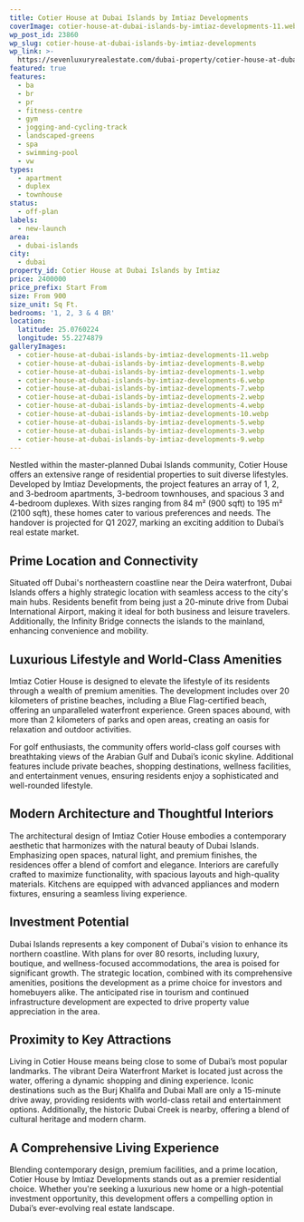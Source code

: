 ```yaml
---
title: Cotier House at Dubai Islands by Imtiaz Developments
coverImage: cotier-house-at-dubai-islands-by-imtiaz-developments-11.webp
wp_post_id: 23860
wp_slug: cotier-house-at-dubai-islands-by-imtiaz-developments
wp_link: >-
  https://sevenluxuryrealestate.com/dubai-property/cotier-house-at-dubai-islands-by-imtiaz-developments/
featured: true
features:
  - ba
  - br
  - pr
  - fitness-centre
  - gym
  - jogging-and-cycling-track
  - landscaped-greens
  - spa
  - swimming-pool
  - vw
types:
  - apartment
  - duplex
  - townhouse
status:
  - off-plan
labels:
  - new-launch
area:
  - dubai-islands
city:
  - dubai
property_id: Cotier House at Dubai Islands by Imtiaz
price: 2400000
price_prefix: Start From
size: From 900
size_unit: Sq Ft.
bedrooms: '1, 2, 3 & 4 BR'
location:
  latitude: 25.0760224
  longitude: 55.2274879
galleryImages:
  - cotier-house-at-dubai-islands-by-imtiaz-developments-11.webp
  - cotier-house-at-dubai-islands-by-imtiaz-developments-8.webp
  - cotier-house-at-dubai-islands-by-imtiaz-developments-1.webp
  - cotier-house-at-dubai-islands-by-imtiaz-developments-6.webp
  - cotier-house-at-dubai-islands-by-imtiaz-developments-7.webp
  - cotier-house-at-dubai-islands-by-imtiaz-developments-2.webp
  - cotier-house-at-dubai-islands-by-imtiaz-developments-4.webp
  - cotier-house-at-dubai-islands-by-imtiaz-developments-10.webp
  - cotier-house-at-dubai-islands-by-imtiaz-developments-5.webp
  - cotier-house-at-dubai-islands-by-imtiaz-developments-3.webp
  - cotier-house-at-dubai-islands-by-imtiaz-developments-9.webp
---
```


Nestled within the master-planned Dubai Islands community, Cotier House offers an extensive range of residential properties to suit diverse lifestyles. Developed by Imtiaz Developments, the project features an array of 1, 2, and 3-bedroom apartments, 3-bedroom townhouses, and spacious 3 and 4-bedroom duplexes. With sizes ranging from 84 m² (900 sqft) to 195 m² (2100 sqft), these homes cater to various preferences and needs. The handover is projected for Q1 2027, marking an exciting addition to Dubai’s real estate market.

## **Prime Location and Connectivity**

Situated off Dubai's northeastern coastline near the Deira waterfront, Dubai Islands offers a highly strategic location with seamless access to the city's main hubs. Residents benefit from being just a 20-minute drive from Dubai International Airport, making it ideal for both business and leisure travelers. Additionally, the Infinity Bridge connects the islands to the mainland, enhancing convenience and mobility.

## **Luxurious Lifestyle and World-Class Amenities**

Imtiaz Cotier House is designed to elevate the lifestyle of its residents through a wealth of premium amenities. The development includes over 20 kilometers of pristine beaches, including a Blue Flag-certified beach, offering an unparalleled waterfront experience. Green spaces abound, with more than 2 kilometers of parks and open areas, creating an oasis for relaxation and outdoor activities.

For golf enthusiasts, the community offers world-class golf courses with breathtaking views of the Arabian Gulf and Dubai’s iconic skyline. Additional features include private beaches, shopping destinations, wellness facilities, and entertainment venues, ensuring residents enjoy a sophisticated and well-rounded lifestyle.

## **Modern Architecture and Thoughtful Interiors**

The architectural design of Imtiaz Cotier House embodies a contemporary aesthetic that harmonizes with the natural beauty of Dubai Islands. Emphasizing open spaces, natural light, and premium finishes, the residences offer a blend of comfort and elegance. Interiors are carefully crafted to maximize functionality, with spacious layouts and high-quality materials. Kitchens are equipped with advanced appliances and modern fixtures, ensuring a seamless living experience.

## **Investment Potential**

Dubai Islands represents a key component of Dubai's vision to enhance its northern coastline. With plans for over 80 resorts, including luxury, boutique, and wellness-focused accommodations, the area is poised for significant growth. The strategic location, combined with its comprehensive amenities, positions the development as a prime choice for investors and homebuyers alike. The anticipated rise in tourism and continued infrastructure development are expected to drive property value appreciation in the area.

## **Proximity to Key Attractions**

Living in Cotier House means being close to some of Dubai’s most popular landmarks. The vibrant Deira Waterfront Market is located just across the water, offering a dynamic shopping and dining experience. Iconic destinations such as the Burj Khalifa and Dubai Mall are only a 15-minute drive away, providing residents with world-class retail and entertainment options. Additionally, the historic Dubai Creek is nearby, offering a blend of cultural heritage and modern charm.

## **A Comprehensive Living Experience**

Blending contemporary design, premium facilities, and a prime location, Cotier House by Imtiaz Developments stands out as a premier residential choice. Whether you're seeking a luxurious new home or a high-potential investment opportunity, this development offers a compelling option in Dubai’s ever-evolving real estate landscape.
